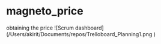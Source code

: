 # magneto_price
obtaining the price 
![Scrum dashboard] (/Users/akirit/Documents/repos/Trelloboard_Planning1.png )

